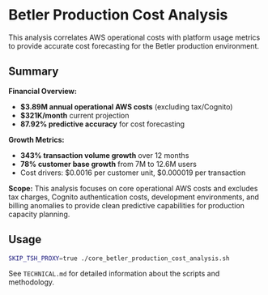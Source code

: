 # Betler Production Cost Analysis

This analysis correlates AWS operational costs with platform usage metrics to provide accurate cost forecasting for the Betler production environment.

## Summary

**Financial Overview:**
- **$3.89M annual operational AWS costs** (excluding tax/Cognito)
- **$321K/month** current projection
- **87.92% predictive accuracy** for cost forecasting

**Growth Metrics:**
- **343% transaction volume growth** over 12 months
- **78% customer base growth** from 7M to 12.6M users
- Cost drivers: $0.0016 per customer unit, $0.000019 per transaction

**Scope:**
This analysis focuses on core operational AWS costs and excludes tax charges, Cognito authentication costs, development environments, and billing anomalies to provide clean predictive capabilities for production capacity planning.

## Usage

```bash
SKIP_TSH_PROXY=true ./core_betler_production_cost_analysis.sh
```

See `TECHNICAL.md` for detailed information about the scripts and methodology.
